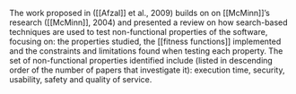 The work proposed in ([[Afzal]] et al., 2009) builds on on [[McMinn]]’s research ([[McMinn]], 2004) and presented a review on how search-based techniques are used to test non-functional properties of the software, focusing on: the properties studied, the [[fitness functions]] implemented and the constraints and limitations found when testing each property. The set of non-functional properties identified include (listed in descending order of the number of papers that investigate it): execution time, security, usability, safety and quality of service.